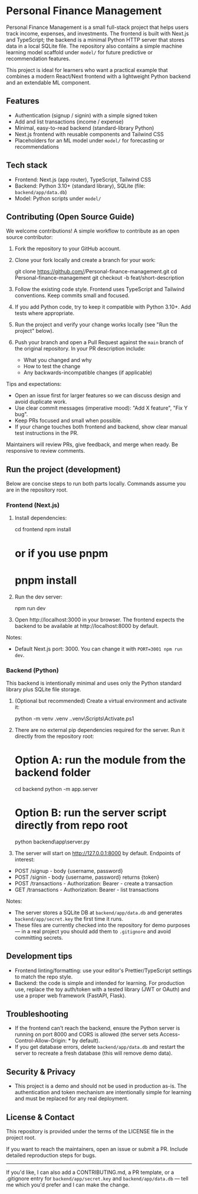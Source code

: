 # Personal Finance Management

Personal Finance Management is a small full-stack project that helps users track income, expenses, and investments. The frontend is built with Next.js and TypeScript; the backend is a minimal Python HTTP server that stores data in a local SQLite file. The repository also contains a simple machine learning model scaffold under `model/` for future predictive or recommendation features.

This project is ideal for learners who want a practical example that combines a modern React/Next frontend with a lightweight Python backend and an extendable ML component.

## Features

- Authentication (signup / signin) with a simple signed token
- Add and list transactions (income / expense)
- Minimal, easy-to-read backend (standard-library Python)
- Next.js frontend with reusable components and Tailwind CSS
- Placeholders for an ML model under `model/` for forecasting or recommendations

## Tech stack

- Frontend: Next.js (app router), TypeScript, Tailwind CSS
- Backend: Python 3.10+ (standard library), SQLite (file: `backend/app/data.db`)
- Model: Python scripts under `model/`

## Contributing (Open Source Guide)

We welcome contributions! A simple workflow to contribute as an open source contributor:

1. Fork the repository to your GitHub account.
2. Clone your fork locally and create a branch for your work:

   git clone https://github.com/<your-username>/Personal-finance-management.git
   cd Personal-finance-management
   git checkout -b feat/short-description

3. Follow the existing code style. Frontend uses TypeScript and Tailwind conventions. Keep commits small and focused.
4. If you add Python code, try to keep it compatible with Python 3.10+. Add tests where appropriate.
5. Run the project and verify your change works locally (see "Run the project" below).
6. Push your branch and open a Pull Request against the `main` branch of the original repository. In your PR description include:
   - What you changed and why
   - How to test the change
   - Any backwards-incompatible changes (if applicable)

Tips and expectations:

- Open an issue first for larger features so we can discuss design and avoid duplicate work.
- Use clear commit messages (imperative mood): "Add X feature", "Fix Y bug".
- Keep PRs focused and small when possible.
- If your change touches both frontend and backend, show clear manual test instructions in the PR.

Maintainers will review PRs, give feedback, and merge when ready. Be responsive to review comments.

## Run the project (development)

Below are concise steps to run both parts locally. Commands assume you are in the repository root.

### Frontend (Next.js)

1. Install dependencies:

   cd frontend
   npm install

   # or if you use pnpm

   # pnpm install

2. Run the dev server:

   npm run dev

3. Open http://localhost:3000 in your browser. The frontend expects the backend to be available at http://localhost:8000 by default.

Notes:

- Default Next.js port: 3000. You can change it with `PORT=3001 npm run dev`.

### Backend (Python)

This backend is intentionally minimal and uses only the Python standard library plus SQLite file storage.

1. (Optional but recommended) Create a virtual environment and activate it:

   python -m venv .venv
   .\.venv\Scripts\Activate.ps1

2. There are no external pip dependencies required for the server. Run it directly from the repository root:

   # Option A: run the module from the backend folder

   cd backend
   python -m app.server

   # Option B: run the server script directly from repo root

   python backend\app\server.py

3. The server will start on http://127.0.0.1:8000 by default. Endpoints of interest:

- POST /signup - body {username, password}
- POST /signin - body {username, password} returns {token}
- POST /transactions - Authorization: Bearer <token> - create a transaction
- GET /transactions - Authorization: Bearer <token> - list transactions

Notes:

- The server stores a SQLite DB at `backend/app/data.db` and generates `backend/app/secret.key` the first time it runs.
- These files are currently checked into the repository for demo purposes — in a real project you should add them to `.gitignore` and avoid committing secrets.

## Development tips

- Frontend linting/formatting: use your editor's Prettier/TypeScript settings to match the repo style.
- Backend: the code is simple and intended for learning. For production use, replace the toy auth/token with a tested library (JWT or OAuth) and use a proper web framework (FastAPI, Flask).

## Troubleshooting

- If the frontend can't reach the backend, ensure the Python server is running on port 8000 and CORS is allowed (the server sets Access-Control-Allow-Origin: \* by default).
- If you get database errors, delete `backend/app/data.db` and restart the server to recreate a fresh database (this will remove demo data).

## Security & Privacy

- This project is a demo and should not be used in production as-is. The authentication and token mechanism are intentionally simple for learning and must be replaced for any real deployment.

## License & Contact

This repository is provided under the terms of the LICENSE file in the project root.

If you want to reach the maintainers, open an issue or submit a PR. Include detailed reproduction steps for bugs.

---

If you'd like, I can also add a CONTRIBUTING.md, a PR template, or a .gitignore entry for `backend/app/secret.key` and `backend/app/data.db` — tell me which you'd prefer and I can make the change.
